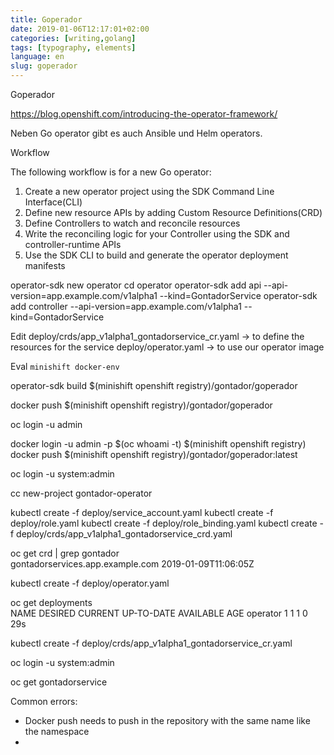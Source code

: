 ```yaml
---
title: Goperador
date: 2019-01-06T12:17:01+02:00
categories: [writing,golang]
tags: [typography, elements]
language: en
slug: goperador
---
```


Goperador

https://blog.openshift.com/introducing-the-operator-framework/

Neben Go operator gibt es auch Ansible und Helm operators.

Workflow

The following workflow is for a new Go operator:
1. Create a new operator project using the SDK Command Line Interface(CLI)
2. Define new resource APIs by adding Custom Resource Definitions(CRD)
3. Define Controllers to watch and reconcile resources
4. Write the reconciling logic for your Controller using the SDK and controller-runtime APIs
5. Use the SDK CLI to build and generate the operator deployment manifests


operator-sdk new operator
cd operator
operator-sdk add api --api-version=app.example.com/v1alpha1 --kind=GontadorService
operator-sdk add controller --api-version=app.example.com/v1alpha1 --kind=GontadorService

Edit 
     deploy/crds/app_v1alpha1_gontadorservice_cr.yaml -> to define the resources for the service
     deploy/operator.yaml -> to use our operator image

Eval `minishift docker-env`

operator-sdk build $(minishift openshift registry)/gontador/goperador

docker push $(minishift openshift registry)/gontador/goperador

oc login -u admin

docker login -u admin -p $(oc whoami -t) $(minishift openshift registry)
docker push $(minishift openshift registry)/gontador/goperador:latest

oc login -u system:admin

cc new-project gontador-operator

kubectl create -f deploy/service_account.yaml 
kubectl create -f deploy/role.yaml
kubectl create -f deploy/role_binding.yaml
kubectl create -f deploy/crds/app_v1alpha1_gontadorservice_crd.yaml

oc get crd | grep gontador                                                               
   gontadorservices.app.example.com                                         2019-01-09T11:06:05Z

kubectl create -f deploy/operator.yaml

oc get deployments                                                                       
NAME       DESIRED   CURRENT   UP-TO-DATE   AVAILABLE   AGE
operator   1         1         1            0           29s

kubectl create -f deploy/crds/app_v1alpha1_gontadorservice_cr.yaml

oc login -u system:admin

oc get gontadorservice






Common errors:
- Docker push needs to push in the repository with the same name like the namespace
- 

